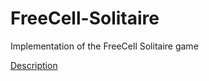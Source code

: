 # FreeCell-Solitaire

Implementation of the FreeCell Solitaire game

[Description](https://course.ccs.neu.edu/cs3500f16/hw_02_assignment.html)
